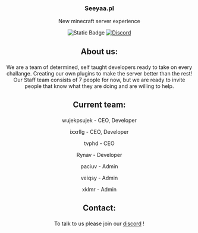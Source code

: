 <h3 align="center">Seeyaa.pl</h3>
<p align="center">New minecraft server experience</p>

<p align="center">
  
 <img alt="Static Badge" src="https://img.shields.io/badge/Server_status-Closed-red?style=for-the-badge">
 <a href="https://discord.gg/6vDfb5CVKk" target="_blank"> <img alt="Discord" src="https://img.shields.io/discord/992355055158177832?style=for-the-badge"></a>
</a>

## <p align="center">About us:</p>
<p align="center">We are a team of determined, self taught developers ready to take on every challange. Creating our own plugins to make the server better than the rest!
Our Staff team consists of 7 people for now, but we are ready to invite people that know what they are doing and are willing to help.</p>

## <p align="center">Current team:</p>
<p align="center">wujekpsujek - CEO, Developer </p>
<p align="center">ixxrllg - CEO, Developer </p>
<p align="center">tvphd - CEO </p>
<p align="center">Rynav - Developer </p>
<p align="center">paciuv - Admin </p>
<p align="center">veiqsy - Admin </p>
<p align="center">xklmr - Admin </p>

## <p align="center">Contact:</p>
<p align="center"> To talk to us please join our <a href="discord.gg/6vDfb5CVKk">discord</a> ! </p>
